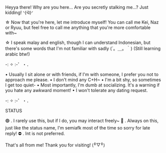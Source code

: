 Heyya there! Why are you here... Are you secretly stalking me...? Just kidding! ᐠ(ᐛ)ᐟ

☆⁠ Now that you're here, let me introduce myself! You can call me Kei, Naz or Ryuu, but feel free to call me anything that you're more comfortable with~

☆⁠ I speak malay and english, though I can understand Indonesian, but there's some words that I'm not familiar with sadly (´。＿。｀)
(Still learning arabic btw!) 

-: ✧ :-゜・．

• Usually I sit alone or with friends, if I'm with someone, I prefer you not to approach me please. 
• I don't mind any C+H~
• I'm a bit shy, so sometimes I get too quiet-
• Most importantly, I'm dumb at socializing. It's a warning if you hate any awkward moment! 
• I won't tolerate any dating request. 

-: ✧ :-゜・．

STATUS

🟢 . I rarely use this, but if I do, you may interact freely~
🌙 . Always on this, just like the status name, I'm semiafk most of the time so sorry for late reply! 
⛔ . Int is not preferred. 

That's all from me! Thank you for visiting! (⁠⁠╹⁠▽⁠╹⁠⁠)
